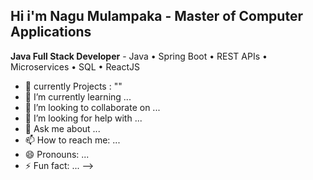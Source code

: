 ## Hi i'm Nagu Mulampaka - Master of Computer Applications 
**Java Full Stack Developer** - Java • Spring Boot • REST APIs • Microservices • SQL • ReactJS

- 🔭 currently Projects : ""
- 🌱 I’m currently learning ...
- 👯 I’m looking to collaborate on ...
- 🤔 I’m looking for help with ...
- 💬 Ask me about ...
- 📫 How to reach me: ...
- 😄 Pronouns: ...
- ⚡ Fun fact: ...
-->

